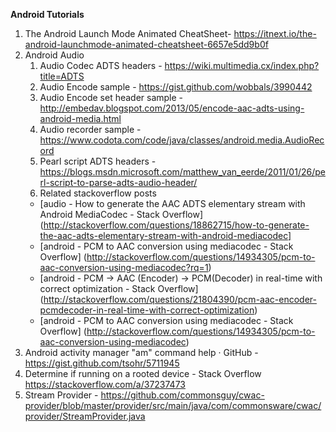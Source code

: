 **Android Tutorials**

1. The Android Launch Mode Animated CheatSheet- <https://itnext.io/the-android-launchmode-animated-cheatsheet-6657e5dd9b0f>
1. Android Audio
    1. Audio Codec ADTS headers - <https://wiki.multimedia.cx/index.php?title=ADTS>
    1. Audio Encode sample - <https://gist.github.com/wobbals/3990442>
    1. Audio Encode set header sample - <http://embedav.blogspot.com/2013/05/encode-aac-adts-using-android-media.html>
    1. Audio recorder sample - <https://www.codota.com/code/java/classes/android.media.AudioRecord>
    1. Pearl script ADTS headers - <https://blogs.msdn.microsoft.com/matthew_van_eerde/2011/01/26/perl-script-to-parse-adts-audio-header/>
    1. Related stackoverflow posts
      * [audio - How to generate the AAC ADTS elementary stream with Android MediaCodec - Stack Overflow](http://stackoverflow.com/questions/18862715/how-to-generate-the-aac-adts-elementary-stream-with-android-mediacodec]
      * [android - PCM to AAC conversion using mediacodec - Stack Overflow] (http://stackoverflow.com/questions/14934305/pcm-to-aac-conversion-using-mediacodec?rq=1)
      * [android - PCM -> AAC (Encoder) -> PCM(Decoder) in real-time with correct optimization - Stack Overflow] (http://stackoverflow.com/questions/21804390/pcm-aac-encoder-pcmdecoder-in-real-time-with-correct-optimization)
      * [android - PCM to AAC conversion using mediacodec - Stack Overflow] (http://stackoverflow.com/questions/14934305/pcm-to-aac-conversion-using-mediacodec)
1. Android activity manager "am" command help · GitHub - <https://gist.github.com/tsohr/5711945>
1. Determine if running on a rooted device - Stack Overflow <https://stackoverflow.com/a/37237473>
1. Stream Provider - <https://github.com/commonsguy/cwac-provider/blob/master/provider/src/main/java/com/commonsware/cwac/provider/StreamProvider.java>

